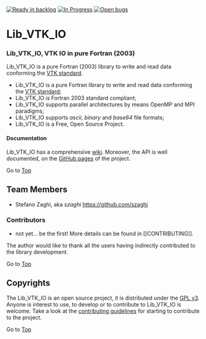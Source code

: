 <a name="top"></a>
[![Ready in backlog](https://badge.waffle.io/szaghi/Lib_VTK_IO.png?label=ready&title=Ready)](https://waffle.io/szaghi/Lib_VTK_IO)
[![In Progress](https://badge.waffle.io/szaghi/Lib_VTK_IO.png?label=in%20progress&title=In%20Progress)](https://waffle.io/szaghi/Lib_VTK_IO)
[![Open bugs](https://badge.waffle.io/szaghi/Lib_VTK_IO.png?label=bug&title=Open%20Bugs)](https://waffle.io/szaghi/Lib_VTK_IO)

# Lib\_VTK\_IO
### Lib\_VTK\_IO, VTK IO in pure Fortran (2003)

Lib\_VTK\_IO is a pure Fortran (2003) library to write and read data conforming the [VTK standard](http://www.vtk.org/).

+ Lib\_VTK\_IO is a pure Fortran library to write and read data conforming the [VTK standard](http://www.vtk.org/);
+ Lib\_VTK\_IO is Fortran 2003 standard compliant;
+ Lib\_VTK\_IO supports parallel architectures by means OpenMP and MPI paradigms;
+ Lib\_VTK\_IO supports _ascii_, _binary_ and _base64_ file formats;
+ Lib\_VTK\_IO is a Free, Open Source Project.

#### Documentation

Lib\_VTK\_IO has a comprehensive [wiki](https://github.com/szaghi/Lib_VTK_IO/wiki). Moreover, the API is well documented, on the [GitHub pages](http://szaghi.github.com/Lib_VTK_IO/index.html) of the project.

Go to [Top](#top)

## Team Members
* Stefano Zaghi, aka _szaghi_ <https://github.com/szaghi>

### Contributors
* not yet... be the first! More details can be found in [[CONTRIBUTING]].

The author would like to thank all the users having indirectly contributed to the library development.

Go to [Top](#top)

## Copyrights

The Lib\_VTK\_IO is an open source project, it is distributed under the [GPL v3](http://www.gnu.org/licenses/gpl-3.0.html). Anyone is interest to use, to develop or to contribute to Lib\_VTK\_IO is welcome. Take a look at the [contributing guidelines](CONTRIBUTING.md) for starting to contribute to the project.

Go to [Top](#top)
